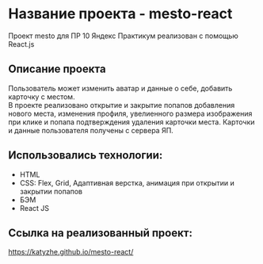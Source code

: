 # Название проекта - mesto-react

Проект mesto для ПР 10 Яндекс Практикум реализован с помощью React.js

## Описание проекта

Пользователь может изменить аватар и данные о себе, добавить карточку с местом.  
В проекте реализовано открытие и закрытие попапов добавления нового места, изменения профиля, увелиенного размера изображения при клике и попапа подтверждения удаления карточки места. Карточки и данные пользователя получены с сервера ЯП.  

## Использовались технологии:

* HTML
* CSS: Flex, Grid, Адаптивная верстка, анимация при открытии и закрытии попапов 
* БЭМ 
* React JS

## Ссылка на реализованный проект:

https://katyzhe.github.io/mesto-react/  